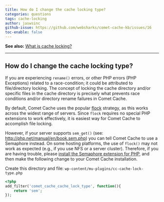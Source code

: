 ```yaml
---
title: How do I change the cache locking type?
categories: questions
tags: cache-locking
author: jaswsinc
github-issue: https://github.com/websharks/comet-cache-kb/issues/16
toc-enable: false
---
```


**See also:** [What is cache locking?](https://cometcache.com/kb-article/what-is-cache-locking/)

---

## How do I change the cache locking type?

If you are experiencing `rename()` errors, or other PHP errors (PHP Exceptions) related to a race-condition; it could be attributed to file/directory locking. The concept of locking the cache directory and/or specific files in the cache directory is precisely what prevents race conditions and/or directory rename failures in Comet Cache.

By default, Comet Cache uses the popular [flock](http://linux.die.net/man/2/flock) strategy, as this works across the widest range of servers. Since `flock` requires no special PHP extensions to work effectively, it is easiest way for Comet Cache to accomplish file locking.

However, if your server supports `sem_get()` (see: <http://php.net/manual/en/book.sem.php>) you can tell Comet Cache to use a Semaphore instead. On some hosting platforms, the use of `flock()` may not work as expected (e.g., if you use NFS or a server cluster). Therefore, if you are having trouble, please [install the Semaphore extension for PHP](http://php.net/manual/en/sem.installation.php), and then make the following change to your Comet Cache installation.

Create this directory and file:
`wp-content/mu-plugins/cc-cache-lock-type.php`

```php
<?php
add_filter('comet_cache_cache_lock_type', function(){
    return 'sem';
});
```
